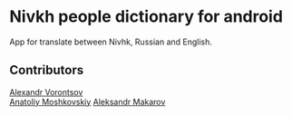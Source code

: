 # Nivkh people dictionary for android
App for translate between Nivhk, Russian and English.
## Contributors
[Alexandr Vorontsov](https://github.com/alexvrntsv)  
[Anatoliy Moshkovskiy](https://github.com/iNGAPEth)
[Aleksandr Makarov](https://github.com/patterne)
